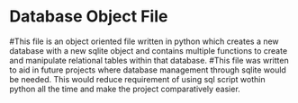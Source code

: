 # Database Object File
#This file is an object oriented file written in python which creates a new database with a new sqlite object and contains multiple functions to create and manipulate relational tables within that database.
#This file was written to aid in future projects where database management through sqlite would be needed. This would reduce requirement of using sql script wothin python all the time and make the project comparatively easier. 
